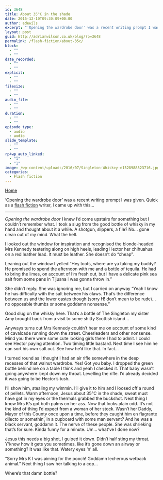```yaml
---
id: 3648
title: About 35°C in the shade
date: 2015-12-10T09:30:09+00:00
author: adewils
excerpt: "'Opening the wardrobe door' was a recent writing prompt I was given. Quick as a flash fiction writer, I came up with this..."
layout: post
guid: http://adrianwilson.co.uk/blog/?p=3648
permalink: /flash-fiction/about-35c/
block:
  - ""
  - ""
date_recorded:
  - ""
  - ""
explicit:
  - ""
  - ""
filesize:
  - ""
  - ""
audio_file:
  - ""
  - ""
duration:
  - ""
  - ""
episode_type:
  - audio
  - audio
slide_template:
  - ""
  - ""
rp4wp_auto_linked:
  - "1"
  - "1"
image: /wp-content/uploads/2016/07/Singleton-Whiskey-e1528988523716.jpg
categories:
  - Flash fiction
---
```

<span><span><a href="https://www.adewils.com/">Home</a></span></p> 

<p>
  &#8216;Opening the wardrobe door&#8217; was a recent writing prompt I was given. Quick as a <a href="https://en.m.wikipedia.org/wiki/Flash_fiction" target="_blank" rel="noopener noreferrer">flash fiction</a> writer, I came up with this&#8230; <!--more-->
</p>

<hr width="85%" />

<p>
  <em>Opening the wardrobe door</em> I knew I&#8217;d come upstairs for something but I couldn&#8217;t remember what. I took a slug from the good bottle of whisky in my hand and thought about it a while. A shotgun, slippers, a file? No&#8230; gone clean out of my mind. What the hell.
</p>

<p>
  I looked out the window for inspiration and recognised the blonde-headed Mrs Kennedy teetering along on high heels, leading Hector her chihuahua on a red leather lead. It must be leather. She doesn&#8217;t do &#8220;cheap&#8221;.
</p>

<p>
  Leaning out the window I yelled &#8220;Hey toots, where are ya taking my buddy? He promised to spend the afternoon with me and a bottle of tequila. He had to bring the limes, on account of I&#8217;m fresh out, but I have a delicate pink sea salt from some pans in Tijuana I was gonna throw in.&#8221;
</p>

<p>
  She didn&#8217;t reply. She was ignoring me, but I carried on anyway &#8220;Yeah I know he has difficulty with the salt between his claws. That&#8217;s the difference between us and the lower castes though (sorry H! don&#8217;t mean to be rude)&#8230; no opposable thumbs or some goddamn nonsense.&#8221;
</p>

<p>
  Good slug on the whisky here. That&#8217;s a bottle of The Singleton my sister Amy brought back from a visit to some shitty Scottish island&#8230;
</p>

<p>
  Anyways turns out Mrs Kennedy couldn&#8217;t hear me on account of some kind of cavalcade running down the street. Cheerleaders and other nonsense. Mind you there were some cute looking girls there I had to admit. I could see Hector paying attention. Two timing little bastard. Next time I see him he can sort his own salt out. See how he&#8217;d like that. In fact&#8230;
</p>

<p>
  I turned round as I thought I had an air rifle somewhere in the deep recesses of that walnut wardrobe. Yes! Got you baby. I dropped the green bottle behind me on a table I think and yeah I checked it. That baby wasn&#8217;t going anywhere &#8216;cept down my throat. Levelling the rifle. I&#8217;d already decided it was going to be Hector&#8217;s tush.
</p>

<p>
  I&#8217;ll show him, stealing my wimmin. I&#8217;ll give it to him and I loosed off a round of pellets. Warm afternoon, Jesus about 35°C in the shade, sweat must have got in my eyes or the thermals grabbed the buckshot. Next thing I know Mrs K&#8217;s got both palms on her ass. Now that looks plain odd. It&#8217;s not the kind of thing I&#8217;d expect from a woman of her stock. Wasn&#8217;t her Daddy, Mayor of this County once upon a time, before they caught him en flagrante dilecto or somethin&#8217;, in a cupboard with some man servant? And he was a black servant, goddamn it. The nerve of these people. She was shrieking that&#8217;s for sure. Kinda funny for a minute. Um&#8230; what&#8217;ve I done now?
</p>

<p>
  Jesus this needs a big shot. I gulped it down. Didn&#8217;t half sting my throat. Y&#8217;know how it gets you sometimes, like it&#8217;s gone down an airway or something? It was like that. Watery eyes &#8216;n&#8217; all.
</p>

<p>
  &#8220;Sorry Mrs K I was aiming for the pooch! Goddamn lecherous wetback animal.&#8221; Next thing I saw her talking to a cop&#8230;
</p>

<p>
  Where&#8217;s that damn bottle?
</p>